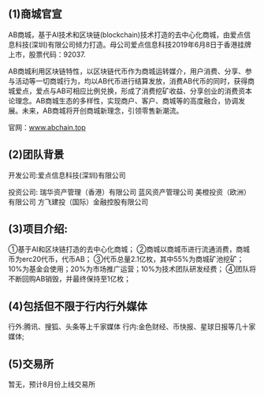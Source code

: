 ## (1)商城官宣
AB商城，基于AI技术和区块链(blockchain)技术打造的去中心化商城，由爱点信息科技(深圳)有限公司倾力打造。母公司爱点信息科技2019年6月8日于香港挂牌上市，股票代码：92037.

AB商城利用区块链特性，以区块链代币作为商城运转媒介，用户消费、分享、参与活动等一切商城行为，均以AB代币进行结算发放，消费AB代币的同时，获得商城爱点，爱点与AB可相应比例兑换，形成了消费挖矿收益、分享创业的消费资本论理念。AB商城生态的多样性，实现商户、客户、商城等的高度融合，协调发展。未来，AB商城将开创商城新理念，引领零售新潮流。

官网：www.abchain.top


## (2)团队背景
开发公司:爱点信息科技(深圳)有限公司

投资公司:
瑞华资产管理（香港）有限公司
蓝风资产管理公司
美橙投资（欧洲）有限公司
方飞建投（国际）金融控股有限公司


## (3)项目介绍:
①基于AI和区块链打造的去中心化商城；
②商城以商城币进行流通消费，商城币为erc20代币，代币AB；
③代币总量2.1亿枚，其中55%为商城矿池挖矿；10%为基金会使用；20%为市场推广运营；10%为技术团队研发经费；
④团队将不断回购AB销毁，并最终保持至1亿枚；

## (4)包括但不限于行内行外媒体
行外:腾讯、搜狐、头条等上千家媒体
行内:金色财经、币快报、星球日报等几十家媒体;

## (5)交易所
暂无，预计8月份上线交易所

